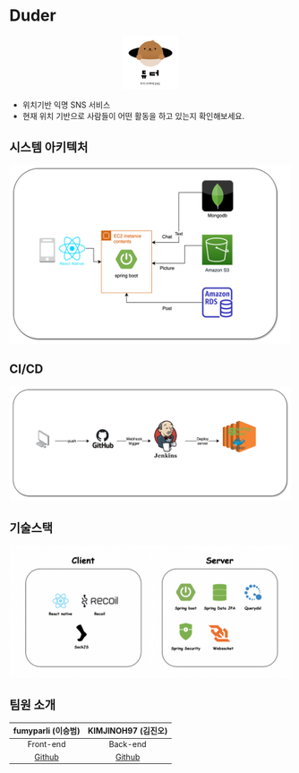 # Duder

<div align="center">
    <img src="images/Duder_image.png" width="20%" height="20%">
</div>

- 위치기반 익명 SNS 서비스
- 현재 위치 기반으로 사람들이 어떤 활동을 하고 있는지 확인해보세요.


## 시스템 아키텍처

![system architecture](images/System%20Architecture%20.png)


## CI/CD

![CI/CD](images/CI:CD.png)



## 기술스택

![Tech/Stack](images/Tech_stack.png)


## 팀원 소개

|             fumyparli (이승범)              |            KIMJINOH97 (김진오)             
|:----------------------------------------:|:---------------------------------------:|
|                Front-end                 |                Back-end                 |
|  [Github](https://github.com/fumyparli)  | [Github](https://github.com/KIMJINOH97) 
